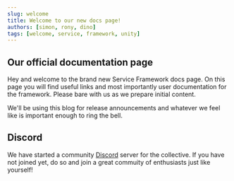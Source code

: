 ```yaml
---
slug: welcome
title: Welcome to our new docs page!
authors: [simon, rony, dino]
tags: [welcome, service, framework, unity]
---
```


## Our official documentation page

Hey and welcome to the brand new Service Framework docs page. On this page you will find useful links and most importantly user documentation for the framework. Please bare with us as we prepare initial content.

We'll be using this blog for release announcements and whatever we feel like is important enough to ring the bell.

## Discord

We have started a community [Discord](https://discord.gg/YjHAQD2XT8) server for the collective. If you have not joined yet, do so and join a great commuity of enthusiasts just like yourself!